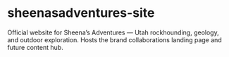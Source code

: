# sheenasadventures-site
Official website for Sheena’s Adventures — Utah rockhounding, geology, and outdoor exploration. Hosts the brand collaborations landing page and future content hub.
